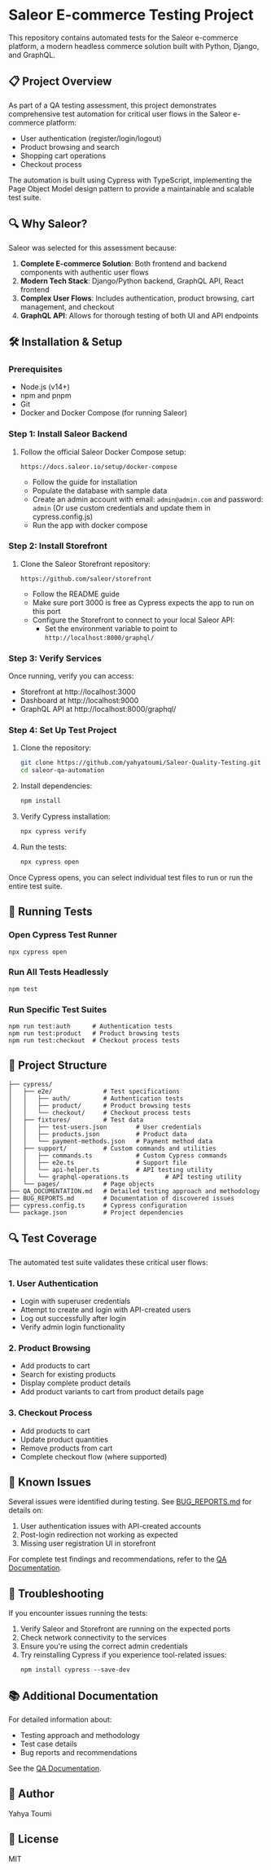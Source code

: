 # Saleor E-commerce Testing Project

This repository contains automated tests for the Saleor e-commerce platform, a modern headless commerce solution built with Python, Django, and GraphQL.

## 📋 Project Overview

As part of a QA testing assessment, this project demonstrates comprehensive test automation for critical user flows in the Saleor e-commerce platform:

- User authentication (register/login/logout)
- Product browsing and search
- Shopping cart operations
- Checkout process

The automation is built using Cypress with TypeScript, implementing the Page Object Model design pattern to provide a maintainable and scalable test suite.

## 🔍 Why Saleor?

Saleor was selected for this assessment because:

1. **Complete E-commerce Solution**: Both frontend and backend components with authentic user flows
2. **Modern Tech Stack**: Django/Python backend, GraphQL API, React frontend
3. **Complex User Flows**: Includes authentication, product browsing, cart management, and checkout
4. **GraphQL API**: Allows for thorough testing of both UI and API endpoints

## 🛠️ Installation & Setup

### Prerequisites

- Node.js (v14+)
- npm and pnpm
- Git
- Docker and Docker Compose (for running Saleor)

### Step 1: Install Saleor Backend

1. Follow the official Saleor Docker Compose setup:
   ```
   https://docs.saleor.io/setup/docker-compose
   ```
   - Follow the guide for installation
   - Populate the database with sample data
   - Create an admin account with email: `admin@admin.com` and password: `admin`
     (Or use custom credentials and update them in cypress.config.js)
   - Run the app with docker compose

### Step 2: Install Storefront

1. Clone the Saleor Storefront repository:
   ```
   https://github.com/saleor/storefront
   ```
   - Follow the README guide
   - Make sure port 3000 is free as Cypress expects the app to run on this port
   - Configure the Storefront to connect to your local Saleor API:
     - Set the environment variable to point to `http://localhost:8000/graphql/`

### Step 3: Verify Services

Once running, verify you can access:
- Storefront at http://localhost:3000
- Dashboard at http://localhost:9000
- GraphQL API at http://localhost:8000/graphql/

### Step 4: Set Up Test Project

1. Clone the repository:
   ```bash
   git clone https://github.com/yahyatoumi/Saleor-Quality-Testing.git
   cd saleor-qa-automation
   ```

2. Install dependencies:
   ```bash
   npm install
   ```

3. Verify Cypress installation:
   ```bash
   npx cypress verify
   ```

4. Run the tests:
   ```bash
   npx cypress open
   ```

Once Cypress opens, you can select individual test files to run or run the entire test suite.

## 🧪 Running Tests

### Open Cypress Test Runner

```
npx cypress open
```

### Run All Tests Headlessly

```
npm test
```

### Run Specific Test Suites

```
npm run test:auth      # Authentication tests
npm run test:product   # Product browsing tests 
npm run test:checkout  # Checkout process tests
```

## 📁 Project Structure

```
├── cypress/
│   ├── e2e/              # Test specifications
│   │   ├── auth/         # Authentication tests
│   │   ├── product/      # Product browsing tests
│   │   └── checkout/     # Checkout process tests
│   ├── fixtures/         # Test data
│   │   ├── test-users.json        # User credentials
│   │   ├── products.json          # Product data
│   │   └── payment-methods.json   # Payment method data
│   ├── support/          # Custom commands and utilities
│   │   ├── commands.ts            # Custom Cypress commands
│   │   ├── e2e.ts                 # Support file
│   │   └── api-helper.ts          # API testing utility
│   │   └── graphql-operations.ts          # API testing utility
│   └── pages/            # Page objects
├── QA_DOCUMENTATION.md   # Detailed testing approach and methodology
├── BUG_REPORTS.md        # Documentation of discovered issues
├── cypress.config.ts     # Cypress configuration
└── package.json          # Project dependencies
```

## 🔍 Test Coverage

The automated test suite validates these critical user flows:

### 1. User Authentication
- Login with superuser credentials
- Attempt to create and login with API-created users
- Log out successfully after login
- Verify admin login functionality

### 2. Product Browsing
- Add products to cart
- Search for existing products
- Display complete product details
- Add product variants to cart from product details page

### 3. Checkout Process
- Add products to cart
- Update product quantities
- Remove products from cart
- Complete checkout flow (where supported)

## 📝 Known Issues

Several issues were identified during testing. See [BUG_REPORTS.md](./BUG_REPORTS.md) for details on:

1. User authentication issues with API-created accounts
2. Post-login redirection not working as expected
3. Missing user registration UI in storefront

For complete test findings and recommendations, refer to the [QA Documentation](./QA_DOCUMENTATION.md).

## 🔄 Troubleshooting

If you encounter issues running the tests:

1. Verify Saleor and Storefront are running on the expected ports
2. Check network connectivity to the services
3. Ensure you're using the correct admin credentials
4. Try reinstalling Cypress if you experience tool-related issues:
   ```
   npm install cypress --save-dev
   ```

## 📚 Additional Documentation

For detailed information about:
- Testing approach and methodology
- Test case details
- Bug reports and recommendations

See the [QA Documentation](./QA_DOCUMENTATION.md).

## 📝 Author

Yahya Toumi

## 📄 License

MIT